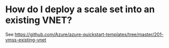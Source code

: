 <properties
    pageTitle="How do I deploy a scale set into an existing VNET"
    description="How do I deploy a scale set into an existing VNET"
    service="scalesets"
    author="negat"
    displayOrder="59"
    selfHelpType="resource"
    supportTopicIds=""
    productPesIds=""
    resourceTags=""
    cloudEnvironments="public"
/>

# How do I deploy a scale set into an existing VNET? 


See https://github.com/Azure/azure-quickstart-templates/tree/master/201-vmss-existing-vnet 
 
   

